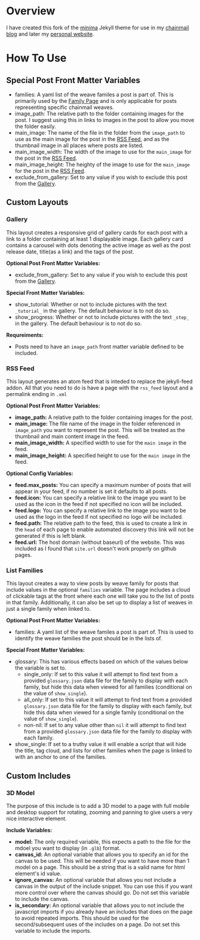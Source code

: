 # Overview

I have created this fork of the [minima](https://github.com/jekyll/minima) Jekyll theme for use in my [chainmail blog](https://moaatt2.github.io/test-blog/) and later my [personal website](https://www.dakotamckay.dev/).


# How To Use

## Special Post Front Matter Variables

* families: A yaml list of the weave familes a post is part of. This is primarily used by the [Family Page](#list-families) and is only applicable for posts representing specific chainmail weaves.
* image_path: The relative path to the folder containing images for the post. I suggest using this in links to images in the post to allow you move the folder easily.
* main_image: The name of the file in the folder from the `image_path` to use as the main image for the post in the [RSS Feed](#rss-feed), and as the thumbnail image in all places where posts are listed.
* main_image_width: The width of the image to use for the `main_image` for the post in the [RSS Feed](#rss-feed).
* main_image_height: The heighty of the image to use for the `main_image` for the post in the [RSS Feed](#rss-feed).
* exclude_from_gallery: Set to any value if you wish to exclude this post from the [Gallery](#gallery).


## Custom Layouts

### Gallery

This layout creates a responsive grid of gallery cards for each post with a link to a folder containing at least 1 displayable image. 
Each gallery card contains a carousel with dots denoting the active image as well as the post release date, title(as a link) and the tags of the post.

**Optional Post Front Matter Variables:**

* exclude_from_gallery: Set to any value if you wish to exclude this post from the [Gallery](#gallery).


**Special Front Matter Variables:**

* show_tutorial: Whether or not to include pictures with the text `_tutorial_` in the gallery. The default behaviour is to not do so.
* show_progress: Whether or not to include pictures with the text `_step_` in the gallery. The default behaviour is to not do so.


**Requreiments:**

* Posts need to have an `image_path` front matter variable defined to be included.


### RSS Feed

This layout generates an atom feed that is inteded to replace the jekyll-feed addon. All that you need to do is have a page with the `rss_feed` layout and a permalink ending in `.xml`

**Optional Post Front Matter Variables:**

* **image_path:** A relative path to the folder containing images for the post.
* **main_image:** The file name of the image in the folder referenced in `image_path` you want to represent the post. This will be treated as the thumbnail and main content image in the feed.
* **main_image_width:** A specified width to use for the `main image` in the feed.
* **main_image_height:** A specified height to use for the `main image` in the feed.


**Optional Config Variables:**

* **feed.max_posts:** You can specify a maximum number of posts that will appear in your feed, if no number is set it defaults to all posts.
* **feed.icon:** You can specify a relative link to the image you want to be used as the icon in the feed if not specified no icon will be included.
* **feed.logo:** You can specify a relative link to the image you want to be used as the logo in the feed if not specified no logo will be included.
* **feed.path:** The relative path to the feed, this is used to create a link in the `head` of each page to enable automated discovery this link will not be generated if this is left blank.
* **feed.url:** The host domain (without baseurl) of the website. This was included as I found that `site.url` doesn't work properly on github pages.


### List Families

This layout creates a way to view posts by weave family for posts that include values in the optional `families` variable. The page includes a cloud of clickable tags at the front where each one will take you to the list of posts in that family. Additionally, it can also be set up to display a list of weaves in just a single family when linked to.


**Optional Post Front Matter Variables:**

* families: A yaml list of the weave familes a post is part of. This is used to identify the weave families the post should be in the lists of.

**Special Front Matter Variables:**
* glossary: This has various effects based on which of the values below the variable is set to.
    * single_only: If set to this value it will attempt to find text from a provided `glossary.json` data file for the family to display with each family, but hide this data when viewed for all families (conditional on the value of `show_single`).
    * all_only: If set to this value it will attempt to find text from a provided `glossary.json` data file for the family to display with each family, but hide this data when viewed for a single family (conditional on the value of `show_single`).
    * non-nil: If set to any value other than `nil` it will attempt to find text from a provided `glossary.json` data file for the family to display with each family.
* show_single: If set to a truthy value it will enable a script that will hide the title, tag cloud, and lists for other families when the page is linked to with an anchor to one of the families.


## Custom Includes

### 3D Model

The purpose of this include is to add a 3D model to a page with full mobile and desktop support for rotating, zooming and panning to give users a very nice interactive element.

**Include Variables:**

* **model:** The only required variable, this expects a path to the file for the mdoel you want to display (in `.glb`) format.
* **canvas_id:** An optional variable that allows you to specify an id for the canvas to be used. This will be needed if you want to have more than 1 model on a page. This should be a string that is a valid name for html element's id value.
* **ignore_canvas:** An optional variable that allows you not include a canvas in the output of the include snippet. You can use this if you want more control over where the canvas should go. Do not set this variable to include the canvas.
* **is_secondary:** An optional variable that allows you to not include the javascript imports if you already have an includes that does on the page to avoid repeated imports. This should be used for the second/subsequent uses of the includes on a page. Do not set this variable to include the imports.
